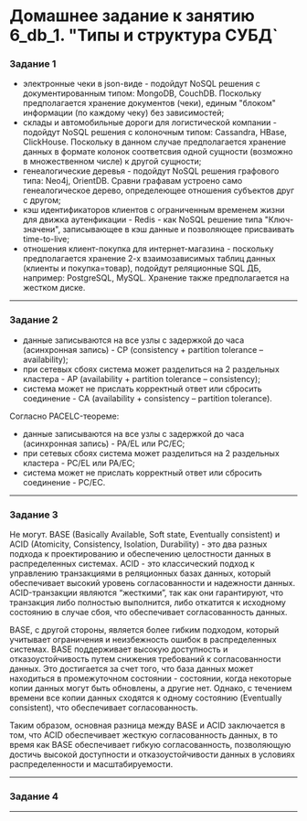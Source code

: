 # Домашнее задание к занятию  6_db_1. "Типы и структура СУБД`

### Задание 1

* электронные чеки в json-виде - подойдут NoSQL решения с документированным типом: MongoDB, CouchDB. Поскольку предполагается хранение документов (чеки), единым "блоком" информации (по каждому чеку) без зависимостей;  
* склады и автомобильные дороги для логистической компании - подойдут NoSQL решения с колоночным типом: Cassandra, HBase, ClickHouse. Поскольку в данном случае предполагается хранение данных в формате колонок соответсвия одной сущности (возможно в множественном числе) к другой сущности;  
* генеалогические деревья - подойдут NoSQL решения графового типа: Neo4j, OrientDB. Сравни графавам устроено само генеалогическое дерево, определеющее отношения субъектов друг с другом;  
* кэш идентификаторов клиентов с ограниченным временем жизни для движка аутенфикации - Redis - как NoSQL решение типа "Ключ-значени", записывающее в кэш данные и позволяющее присваивать time-to-live;  
* отношения клиент-покупка для интернет-магазина - поскольку предполагается хранение 2-х взаимозависимых таблиц данных (клиенты и покупка=товар), подойдут реляционные SQL ДБ, например: PostgreSQL, MySQL. Хранение также предполагается на жестком диске.  

---



### Задание 2

* данные записываются на все узлы с задержкой до часа (асинхронная запись) - CP (consistency + partition tolerance – availability);  
* при сетевых сбоях система может разделиться на 2 раздельных кластера - AP (availability + partition tolerance – consistency);  
* система может не прислать корректный ответ или сбросить соединение - CA (availability + consistency – partition tolerance).
  
Согласно PACELC-теореме:  
* данные записываются на все узлы с задержкой до часа (асинхронная запись) - PA/EL или PC/EC;  
* при сетевых сбоях система может разделиться на 2 раздельных кластера - PC/EL или PA/EC;  
* система может не прислать корректный ответ или сбросить соединение - PC/EC.  

---



### Задание 3

Не могут. BASE (Basically Available, Soft state, Eventually consistent) и ACID (Atomicity, Consistency, Isolation, Durability) - это два разных подхода к проектированию и обеспечению целостности данных в распределенных системах. ACID - это классический подход к управлению транзакциями в реляционных базах данных, который обеспечивает высокий уровень согласованности и надежности данных. ACID-транзакции являются “жесткими”, так как они гарантируют, что транзакция либо полностью выполнится, либо откатится к исходному состоянию в случае сбоя, что обеспечивает согласованность данных.  
  
BASE, с другой стороны, является более гибким подходом, который учитывает ограничения и неизбежность ошибок в распределенных системах. BASE поддерживает высокую доступность и отказоустойчивость путем снижения требований к согласованности данных. Это достигается за счет того, что база данных может находиться в промежуточном состоянии - состоянии, когда некоторые копии данных могут быть обновлены, а другие нет. Однако, с течением времени все копии данных сходятся к одному состоянию (Eventually consistent), что обеспечивает согласованность.
  
Таким образом, основная разница между BASE и ACID заключается в том, что ACID обеспечивает жесткую согласованность данных, в то время как BASE обеспечивает гибкую согласованность, позволяющую достичь высокой доступности и отказоустойчивости данных в условиях распределенности и масштабируемости.  


---



### Задание 4



---

